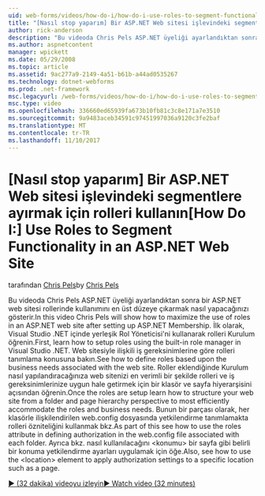 ```yaml
---
uid: web-forms/videos/how-do-i/how-do-i-use-roles-to-segment-functionality-in-an-aspnet-web-site
title: "[Nasıl stop yaparım] Bir ASP.NET Web sitesi işlevindeki segmentlere ayırmak için rolleri kullanmak | Microsoft Docs"
author: rick-anderson
description: "Bu videoda Chris Pels ASP.NET üyeliği ayarlandıktan sonra bir ASP.NET web sitesi rollerinde kullanımını en üst düzeye çıkarmak nasıl yapacağınızı gösterir. İlk olarak, rol Kurulumu öğrenin..."
ms.author: aspnetcontent
manager: wpickett
ms.date: 05/29/2008
ms.topic: article
ms.assetid: 9ac277a9-2149-4a51-b61b-a44ad0535267
ms.technology: dotnet-webforms
ms.prod: .net-framework
msc.legacyurl: /web-forms/videos/how-do-i/how-do-i-use-roles-to-segment-functionality-in-an-aspnet-web-site
msc.type: video
ms.openlocfilehash: 336660ed65939fa673b10fb81c3c8e171a7e3510
ms.sourcegitcommit: 9a9483aceb34591c97451997036a9120c3fe2baf
ms.translationtype: MT
ms.contentlocale: tr-TR
ms.lasthandoff: 11/10/2017
---
```

<a name="how-do-i-use-roles-to-segment-functionality-in-an-aspnet-web-site"></a><span data-ttu-id="0f7ee-104">[Nasıl stop yaparım] Bir ASP.NET Web sitesi işlevindeki segmentlere ayırmak için rolleri kullanın</span><span class="sxs-lookup"><span data-stu-id="0f7ee-104">[How Do I:] Use Roles to Segment Functionality in an ASP.NET Web Site</span></span>
====================
<span data-ttu-id="0f7ee-105">tarafından [Chris Pels](https://twitter.com/chrispels)</span><span class="sxs-lookup"><span data-stu-id="0f7ee-105">by [Chris Pels](https://twitter.com/chrispels)</span></span>

<span data-ttu-id="0f7ee-106">Bu videoda Chris Pels ASP.NET üyeliği ayarlandıktan sonra bir ASP.NET web sitesi rollerinde kullanımını en üst düzeye çıkarmak nasıl yapacağınızı gösterir.</span><span class="sxs-lookup"><span data-stu-id="0f7ee-106">In this video Chris Pels will show how to maximize the use of roles in an ASP.NET web site after setting up ASP.NET Membership.</span></span> <span data-ttu-id="0f7ee-107">İlk olarak, Visual Studio .NET içinde yerleşik Rol Yöneticisi'ni kullanarak rolleri Kurulum öğrenin.</span><span class="sxs-lookup"><span data-stu-id="0f7ee-107">First, learn how to setup roles using the built-in role manager in Visual Studio .NET.</span></span> <span data-ttu-id="0f7ee-108">Web sitesiyle ilişkili iş gereksinimlerine göre rolleri tanımlama konusuna bakın.</span><span class="sxs-lookup"><span data-stu-id="0f7ee-108">See how to define roles based upon the business needs associated with the web site.</span></span> <span data-ttu-id="0f7ee-109">Roller eklendiğinde Kurulum nasıl yapılandıracağınıza web sitenizi en verimli bir şekilde rolleri ve iş gereksinimlerinize uygun hale getirmek için bir klasör ve sayfa hiyerarşisini açısından öğrenin.</span><span class="sxs-lookup"><span data-stu-id="0f7ee-109">Once the roles are setup learn how to structure your web site from a folder and page hierarchy perspective to most efficiently accommodate the roles and business needs.</span></span> <span data-ttu-id="0f7ee-110">Bunun bir parçası olarak, her klasörle ilişkilendirilen web.config dosyasında yetkilendirme tanımlamakta rolleri özniteliğini kullanmak bkz.</span><span class="sxs-lookup"><span data-stu-id="0f7ee-110">As part of this see how to use the roles attribute in defining authorization in the web.config file associated with each folder.</span></span> <span data-ttu-id="0f7ee-111">Ayrıca bkz. nasıl kullanılacağını &lt;konumu&gt; bir sayfa gibi belirli bir konuma yetkilendirme ayarları uygulamak için öğe.</span><span class="sxs-lookup"><span data-stu-id="0f7ee-111">Also, see how to use the &lt;location&gt; element to apply authorization settings to a specific location such as a page.</span></span>

[<span data-ttu-id="0f7ee-112">&#9654; (32 dakika) videoyu izleyin</span><span class="sxs-lookup"><span data-stu-id="0f7ee-112">&#9654; Watch video (32 minutes)</span></span>](https://channel9.msdn.com/Blogs/ASP-NET-Site-Videos/how-do-i-use-roles-to-segment-functionality-in-an-aspnet-web-site)
